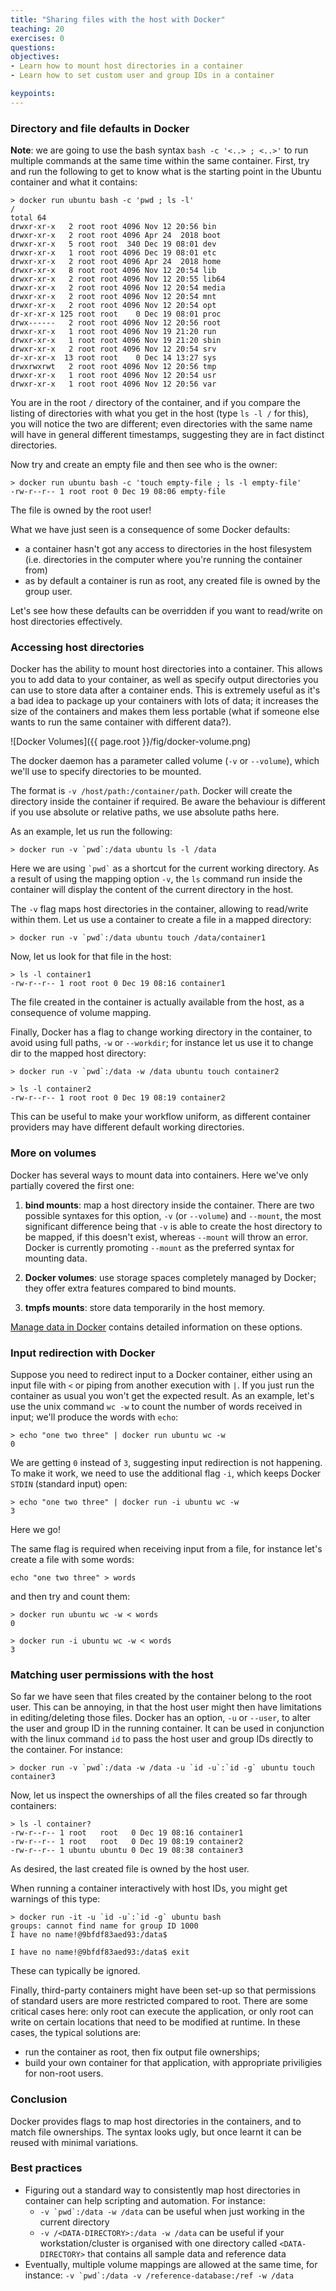 ```yaml
---
title: "Sharing files with the host with Docker"
teaching: 20
exercises: 0
questions:
objectives:
- Learn how to mount host directories in a container
- Learn how to set custom user and group IDs in a container

keypoints:
---
```


### Directory and file defaults in Docker ###

**Note**: we are going to use the bash syntax `bash -c '<..> ; <..>'` to run multiple commands at the same time within the same container.
First, try and run the following to get to know what is the starting point in the Ubuntu container and what it contains:

```
> docker run ubuntu bash -c 'pwd ; ls -l'
/
total 64
drwxr-xr-x   2 root root 4096 Nov 12 20:56 bin
drwxr-xr-x   2 root root 4096 Apr 24  2018 boot
drwxr-xr-x   5 root root  340 Dec 19 08:01 dev
drwxr-xr-x   1 root root 4096 Dec 19 08:01 etc
drwxr-xr-x   2 root root 4096 Apr 24  2018 home
drwxr-xr-x   8 root root 4096 Nov 12 20:54 lib
drwxr-xr-x   2 root root 4096 Nov 12 20:55 lib64
drwxr-xr-x   2 root root 4096 Nov 12 20:54 media
drwxr-xr-x   2 root root 4096 Nov 12 20:54 mnt
drwxr-xr-x   2 root root 4096 Nov 12 20:54 opt
dr-xr-xr-x 125 root root    0 Dec 19 08:01 proc
drwx------   2 root root 4096 Nov 12 20:56 root
drwxr-xr-x   1 root root 4096 Nov 19 21:20 run
drwxr-xr-x   1 root root 4096 Nov 19 21:20 sbin
drwxr-xr-x   2 root root 4096 Nov 12 20:54 srv
dr-xr-xr-x  13 root root    0 Dec 14 13:27 sys
drwxrwxrwt   2 root root 4096 Nov 12 20:56 tmp
drwxr-xr-x   1 root root 4096 Nov 12 20:54 usr
drwxr-xr-x   1 root root 4096 Nov 12 20:56 var
```

You are in the root `/` directory of the container, and if you compare the listing of directories with what you get in the host (type `ls -l /` for this), you will notice the two are different; even directories with the same name will have in general different timestamps, suggesting they are in fact distinct directories.

Now try and create an empty file and then see who is the owner:

```
> docker run ubuntu bash -c 'touch empty-file ; ls -l empty-file'
-rw-r--r-- 1 root root 0 Dec 19 08:06 empty-file
```
The file is owned by the root user!

What we have just seen is a consequence of some Docker defaults:

* a container hasn't got any access to directories in the host filesystem (i.e. directories in the computer where you're running the container from)
* as by default a container is run as root, any created file is owned by the group user.

Let's see how these defaults can be overridden if you want to read/write on host directories effectively.


### Accessing host directories ###

Docker has the ability to mount host directories into a container.  This allows you to add data to your container, as well as specify output directories you can use to store data after a container ends.  This is extremely useful as it's a bad idea to package up your containers with lots of data; it increases the size of the containers and makes them less portable (what if someone else wants to run the same container with different data?).

![Docker Volumes]({{ page.root }}/fig/docker-volume.png)

The docker daemon has a parameter called volume (`-v` or `--volume`), which we'll use to specify directories to be mounted.

The format is `-v /host/path:/container/path`.  Docker will create the directory inside the container if required.  Be aware the behaviour is different if you use absolute or relative paths, we use absolute paths here.

As an example, let us run the following:

```
> docker run -v `pwd`:/data ubuntu ls -l /data
```

Here we are using ``` `pwd` ``` as a shortcut for the current working directory. As a result of using the mapping option `-v`, the `ls` command run inside the container will display the content of the current directory in the host.

The `-v` flag maps host directories in the container, allowing to read/write within them. Let us use a container to create a file in a mapped directory:

```
> docker run -v `pwd`:/data ubuntu touch /data/container1
```

Now, let us look for that file in the host:

```
> ls -l container1 
-rw-r--r-- 1 root root 0 Dec 19 08:16 container1
```

The file created in the container is actually available from the host, as a consequence of volume mapping.

Finally, Docker has a flag to change working directory in the container, to avoid using full paths, `-w` or `--workdir`; for instance let us use it to change dir to the mapped host directory:

```
> docker run -v `pwd`:/data -w /data ubuntu touch container2
```

```
> ls -l container2
-rw-r--r-- 1 root root 0 Dec 19 08:19 container2
```

This can be useful to make your workflow uniform, as different container providers may have different default working directories.


### More on volumes ###

Docker has several ways to mount data into containers. Here we've only partially covered the first one:

1. **bind mounts**: map a host directory inside the container. There are two possible syntaxes for this option, `-v` (or `--volume`) and `--mount`, the most significant difference being that `-v` is able to create the host directory to be mapped, if this doesn't exist, whereas `--mount` will throw an error. Docker is currently promoting `--mount` as the preferred syntax for mounting data.

2. **Docker volumes**: use storage spaces completely managed by Docker; they offer extra features compared to bind mounts.

3. **tmpfs mounts**: store data temporarily in the host memory.

[Manage data in Docker](https://docs.docker.com/storage/) contains detailed information on these options.


### Input redirection with Docker ###

Suppose you need to redirect input to a Docker container, either using an input file with `<` or piping from another execution with `|`. If you just run the container as usual you won't get the expected result. As an example, let's use the unix command `wc -w` to count the number of words received in input; we'll produce the words with `echo`:

```
> echo "one two three" | docker run ubuntu wc -w
0
```

We are getting `0` instead of `3`, suggesting input redirection is not happening. To make it work, we need to use the additional flag `-i`, which keeps Docker `STDIN` (standard input) open:

```
> echo "one two three" | docker run -i ubuntu wc -w
3
``` 

Here we go!

The same flag is required when receiving input from a file, for instance let's create a file with some words:

```
echo "one two three" > words
```

and then try and count them:

```
> docker run ubuntu wc -w < words
0

> docker run -i ubuntu wc -w < words
3
```


### Matching user permissions with the host ###

So far we have seen that files created by the container belong to the root user. This can be annoying, in that the host user might then have limitations in editing/deleting those files. 
Docker has an option, `-u` or `--user`, to alter the user and group ID in the running container. It can be used in conjunction with the linux command `id` to pass the host user and group IDs directly to the container. For instance:

```
> docker run -v `pwd`:/data -w /data -u `id -u`:`id -g` ubuntu touch container3
```

Now, let us inspect the ownerships of all the files created so far through containers:

```
> ls -l container?
-rw-r--r-- 1 root   root   0 Dec 19 08:16 container1
-rw-r--r-- 1 root   root   0 Dec 19 08:19 container2
-rw-r--r-- 1 ubuntu ubuntu 0 Dec 19 08:38 container3
```

As desired, the last created file is owned by the host user.

When running a container interactively with host IDs, you might get warnings of this type:

```
> docker run -it -u `id -u`:`id -g` ubuntu bash
groups: cannot find name for group ID 1000
I have no name!@9bfdf83aed93:/data$

I have no name!@9bfdf83aed93:/data$ exit
```

These can typically be ignored.

Finally, third-party containers might have been set-up so that permissions of standard users are more restricted compared to root. There are some critical cases here: only root can execute the application, or only root can write on certain locations that need to be modified at runtime. In these cases, the typical solutions are:
* run the container as root, then fix output file ownerships;
* build your own container for that application, with appropriate priviligies for non-root users.


### Conclusion ###
Docker provides flags to map host directories in the containers, and to match file ownerships. The syntax looks ugly, but once learnt it can be reused with minimal variations.


### Best practices ###

* Figuring out a standard way to consistently map host directories in container can help scripting and automation. For instance:
    * ``` -v `pwd`:/data -w /data ``` can be useful when just working in the current directory
    * ``` -v /<DATA-DIRECTORY>:/data -w /data ``` can be useful if your workstation/cluster is organised with one directory called `<DATA-DIRECTORY>` that contains all sample data and reference data
* Eventually, multiple volume mappings are allowed at the same time, for instance:
        ```-v `pwd`:/data -v /reference-database:/ref -w /data ```

